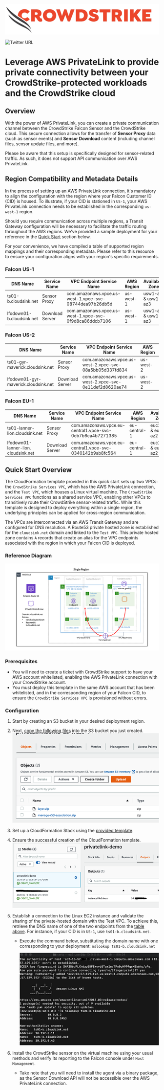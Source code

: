 ![CrowdStrike Falcon](https://raw.githubusercontent.com/CrowdStrike/falconpy/main/docs/asset/cs-logo.png)

![Twitter URL](https://img.shields.io/twitter/url?label=Follow%20%40CrowdStrike&style=social&url=https%3A%2F%2Ftwitter.com%2FCrowdStrike)

# Leverage AWS PrivateLink to provide private connectivity between your CrowdStrike-protected workloads and the CrowdStrike cloud

## Overview

With the power of AWS PrivateLink, you can create a private communication channel between the CrowdStrike Falcon Sensor and the CrowdStrike cloud. This secure connection allows for the transfer of **Sensor Proxy** data (such as sensor events) and **Sensor Download** content (including channel files, sensor update files, and more).

Please be aware that this setup is specifically designed for sensor-related traffic. As such, it does not support API communication over AWS PrivateLink.

## Region Compatibility and Metadata Details

In the process of setting up an AWS PrivateLink connection, it's mandatory to align the configuration with the region where your Falcon Customer ID (CID) is housed. To illustrate, if your CID is stationed in `US-1`, your AWS PrivateLink connection needs to be established in the corresponding `us-west-1` region.

Should you require communication across multiple regions, a Transit Gateway configuration will be necessary to facilitate the traffic routing throughout the AWS regions. We've provided a sample deployment for your reference in the [Quick Start](#quick-start-overview) section below.

For your convenience, we have compiled a table of supported region mappings and their corresponding metadata. Please refer to this resource to ensure your configuration aligns with your region's specific requirements.

### Falcon US-1

| DNS Name                  | Service Name    | VPC Endpoint Service Name                               | AWS Region | Availability Zones  |
| ------------------------- | --------------- | ------------------------------------------------------- | ---------- | ------------------- |
| ts01-b.cloudsink.net      | Sensor Proxy    | com.amazonaws.vpce.us-west-1.vpce-svc-08744dea97b26db5d | us-west-1  | usw1-az1 & usw1-az3 |
| lfodown01-b.cloudsink.net | Download Server | com.amazonaws.vpce.us-west-1.vpce-svc-0f9d8ca86ddcb7106 | us-west-1  | usw1-az1 & usw1-az3 |

### Falcon US-2

| DNS Name                             | Service Name    | VPC Endpoint Service Name                               | AWS Region | Availability Zones  |
| ------------------------------------ | --------------- | ------------------------------------------------------- | ---------- | ------------------- |
| ts01-gyr-maverick.cloudsink.net      | Sensor Proxy    | com.amazonaws.vpce.us-west-2.vpce-svc-08a5bb05d337fd834 | us-west-2  | usw2-az1 & usw2-az2 |
| lfodown01-gyr-maverick.cloudsink.net | Download Server | com.amazonaws.vpce.us-west-2.vpce-svc-0e11def2d8620ae74 | us-west-2  | usw2-az1 & usw2-az2 |

### Falcon EU-1

| DNS Name                             | Service Name    | VPC Endpoint Service Name                                 | AWS Region   | Availability Zones  |
| ------------------------------------ | --------------- | --------------------------------------------------------- | ------------ | ------------------- |
| ts01-lanner-lion.cloudsink.net       | Sensor Proxy    | com.amazonaws.vpce.eu-central1.vpce-svc-0eb7b6ca4b7271385 | eu-central-1 | euc1-az1 & euc1-az2 |
| lfodown01-lanner-lion. cloudsink.net | Download Server | com.amazonaws.vpce.eu-central1.vpce-svc-0340142b9ab8fc564 | eu-central-1 | euc1-az1 & euc1-az2 |

## Quick Start Overview

The CloudFormation template provided in this quick start sets up two VPCs: the `CrowdStrike Services VPC`, which has the AWS PrivateLink connection, and the `Test VPC`, which houses a Linux virtual machine. The `CrowdStrike Services VPC` functions as a shared service VPC, enabling other VPCs to transitively route their CrowdStrike sensor-related traffic. While this template is designed to deploy everything within a single region, the underlying principles can be applied for cross-region communication.

The VPCs are interconnected via an AWS Transit Gateway and are configured for DNS resolution. A Route53 private hosted zone is established for the `cloudsink.net` domain and linked to the `Test VPC`. This private hosted zone contains `A` records that create an alias for the VPC endpoints associated with the region in which your Falcon CID is deployed.

### Reference Diagram

![AWS PrivateLink Demo Reference Diagram](./docs/images/privatelink-demo.png)

### Prerequisites

- You will need to create a ticket with CrowdStrike support to have your AWS account whitelisted, enabling the AWS PrivateLink connection with your CrowdStrike account.
- You must deploy this template in the same AWS account that has been whitelisted, and in the corresponding region of your Falcon CID, to ensure the `CrowdStrike Services VPC` is provisioned without errors.

### Configuration

1. Start by creating an S3 bucket in your desired deployment region.

1. Next, [copy the following files](https://github.com/CrowdStrike/Cloud-AWS/tree/main/aws-privatelink/s3bucket) into the S3 bucket you just created.
   ![S3 bucket with uploaded files from the GitHub project](docs/images/s3bucket-sm.png)

1. Set up a CloudFormation Stack using the [provided template](https://github.com/CrowdStrike/Cloud-AWS/blob/main/aws-privatelink/cloudformation/create-vpc-endpoint-r53-tgw-attachment.yaml).

1. Ensure the successful creation of the CloudFormation template.
   ![AWS CloudFormation Stack Output that's successfully deployed](docs/images/cft-output-sm.png)

1. Establish a connection to the Linux EC2 instance and validate the sharing of the private-hosted domain with the Test VPC. To achieve this, retrieve the DNS name of one of the two endpoints from the [table above](#region-compatibility-and-metadata-details). For instance, if your CID is in `US-1`, use `ts01-b.cloudsink.net`.
   - Execute the command below, substituting the domain name with one corresponding to your deployment: `nslookup ts01-b.cloudsink.net`

     ![A terminal shell that successfully outputs a nslookup query](docs/images/dnstest-sm.png)

1. Install the CrowdStrike sensor on the virtual machine using your usual methods and verify its reporting to the Falcon console under `Host Management`.
   - Take note that you will need to install the agent via a binary package, as the Sensor Download API will not be accessible over the AWS PrivateLink connection.
